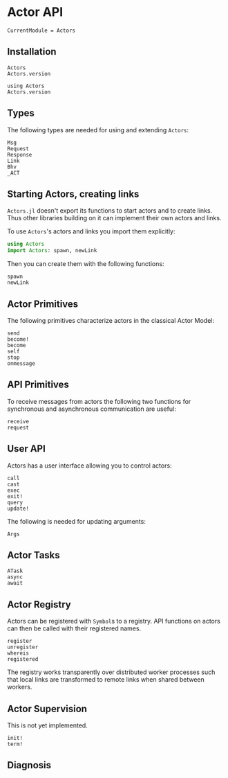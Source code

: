 # Actor API

```@meta
CurrentModule = Actors
```

## Installation

```@docs
Actors
Actors.version
```

```@repl
using Actors
Actors.version
```

## Types

The following types are needed for using and extending `Actors`:

```@docs
Msg
Request
Response
Link
Bhv
_ACT
```

## Starting Actors, creating links

`Actors.jl` doesn't export its functions to start actors and to create links. Thus other libraries building on it can implement their own actors and links.

To use `Actors`'s actors and links you import them explicitly:

```julia
using Actors
import Actors: spawn, newLink
```

Then you can create them with the following functions:

```@docs
spawn
newLink
```

## Actor Primitives

The following primitives characterize actors in the classical Actor Model:

```@docs
send
become!
become
self
stop
onmessage
```

## API Primitives

To receive messages from actors the following two functions for synchronous and asynchronous communication are useful:

```@docs
receive
request
```

## User API

Actors has a user interface allowing you to control actors:

```@docs
call
cast
exec
exit!
query
update!
```

The following is needed for updating arguments:

```@docs
Args
```

## Actor Tasks

```@docs
ATask
async
await
```

## Actor Registry

Actors can be registered with `Symbol`s to a registry. API functions on actors can then be called with their registered names.

```@docs
register
unregister
whereis
registered
```

The registry works transparently over distributed worker processes such that local links are transformed to remote links when shared between workers.

## Actor Supervision

This is not yet implemented.

```@docs
init!
term!
```

## Diagnosis
